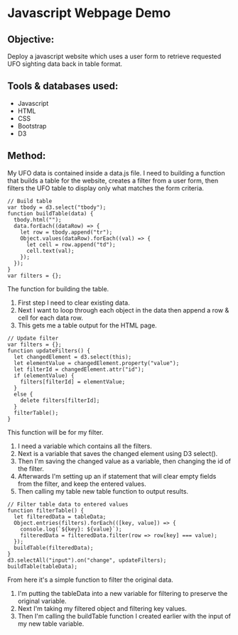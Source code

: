 # Javascript Webpage Demo

## Objective: 
Deploy a javascript website which uses a user form to retrieve requested UFO sighting data back in table format.

## Tools & databases used:
- Javascript
- HTML
- CSS
- Bootstrap
- D3

## Method:

My UFO data is contained inside a data.js file. I need to building a function that builds a table for the website, creates a filter from a user form, then filters the UFO table to display only what matches the form criteria.

```
// Build table
var tbody = d3.select("tbody");
function buildTable(data) {
  tbody.html("");
  data.forEach((dataRow) => {
    let row = tbody.append("tr");
    Object.values(dataRow).forEach((val) => {
      let cell = row.append("td");
      cell.text(val);
    });
  });
}
var filters = {};
```

The function for building the table.
1) First step I need to clear existing data.
2) Next I want to loop through each object in the data then append a row & cell for each data row.
3) This gets me a table output for the HTML page.

```
// Update filter
var filters = {};
function updateFilters() {
  let changedElement = d3.select(this);
  let elementValue = changedElement.property("value");
  let filterId = changedElement.attr("id");
  if (elementValue) {
    filters[filterId] = elementValue;
  }
  else {
    delete filters[filterId];
  }
  filterTable();
}
```

This function will be for my filter.
1) I need a variable which contains all the filters.
2) Next is a variable that saves the changed element using D3 select().
3) Then I'm saving the changed value as a variable, then changing the id of the filter.
4) Afterwards I'm setting up an if statement that will clear empty fields from the filter, and keep the entered values.
5) Then calling my table new table function to output results.

```
// Filter table data to entered values
function filterTable() {
  let filteredData = tableData;
  Object.entries(filters).forEach(([key, value]) => {
    console.log(`${key}: ${value}`);
    filteredData = filteredData.filter(row => row[key] === value);
  });
  buildTable(filteredData);
}
d3.selectAll("input").on("change", updateFilters);
buildTable(tableData);
```

From here it's a simple function to filter the original data.
1) I'm putting the tableData into a new variable for filtering to preserve the original variable.
2) Next I'm taking my filtered object and filtering key values.
3) Then I'm calling the buildTable function I created earlier with the input of my new table variable.
